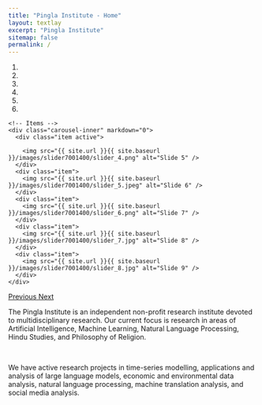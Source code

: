 ```yaml
---
title: "Pingla Institute - Home"
layout: textlay
excerpt: "Pingla Institute"
sitemap: false
permalink: /
---
```

 

<div markdown="0" id="carousel" class="carousel slide" data-ride="carousel" data-interval="4000" data-pause="hover" >
    <!-- Menu -->
    <ol class="carousel-indicators">
        <li data-target="#carousel" data-slide-to="0" class="active"></li>
        <li data-target="#carousel" data-slide-to="4"></li>
        <li data-target="#carousel" data-slide-to="5"></li>
        <li data-target="#carousel" data-slide-to="6"></li>
        <li data-target="#carousel" data-slide-to="7"></li>
        <li data-target="#carousel" data-slide-to="8"></li> 
    </ol>

    <!-- Items -->
    <div class="carousel-inner" markdown="0">
      <div class="item active">
      
        <img src="{{ site.url }}{{ site.baseurl }}/images/slider7001400/slider_4.png" alt="Slide 5" />
      </div>       
      <div class="item">
        <img src="{{ site.url }}{{ site.baseurl }}/images/slider7001400/slider_5.jpeg" alt="Slide 6" />
      </div>
      <div class="item">
        <img src="{{ site.url }}{{ site.baseurl }}/images/slider7001400/slider_6.png" alt="Slide 7" />
      </div>
      <div class="item">
        <img src="{{ site.url }}{{ site.baseurl }}/images/slider7001400/slider_7.jpg" alt="Slide 8" />
      </div>
      <div class="item">
        <img src="{{ site.url }}{{ site.baseurl }}/images/slider7001400/slider_8.jpg" alt="Slide 9" />
      </div>
    </div>
  <a class="left carousel-control" href="#carousel" role="button" data-slide="prev">
    <span class="glyphicon glyphicon-chevron-left" aria-hidden="true"></span>
    <span class="sr-only">Previous</span>
  </a>
  <a class="right carousel-control" href="#carousel" role="button" data-slide="next">
    <span class="glyphicon glyphicon-chevron-right" aria-hidden="true"></span>
    <span class="sr-only">Next</span>
  </a>
</div>


<p>
The Pingla Institute is an independent non-profit research institute devoted to multidisciplinary research. Our current focus is research in areas of Artificial Intelligence, Machine Learning, Natural Language Processing, Hindu Studies, and Philosophy of Religion.
</p>
<p> &nbsp; </p>
<p>
We have active research projects in time-series modelling, applications and analysis of 
large language models, economic and environmental data analysis, natural language processing, machine translation analysis, 
 and social media analysis.
</p>

<p> &nbsp; </p>
<p> &nbsp; </p>

